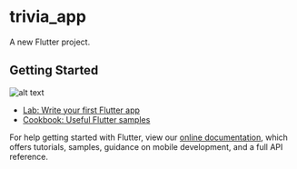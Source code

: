 # trivia_app

A new Flutter project.

## Getting Started
![alt text](https://blog.cleancoder.com/uncle-bob/images/2012-08-13-the-clean-architecture/CleanArchitecture.jpg)

- [Lab: Write your first Flutter app](https://flutter.dev/docs/get-started/codelab)
- [Cookbook: Useful Flutter samples](https://flutter.dev/docs/cookbook)

For help getting started with Flutter, view our
[online documentation](https://flutter.dev/docs), which offers tutorials,
samples, guidance on mobile development, and a full API reference.
